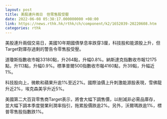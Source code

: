 ```yaml
---
layout: post
title: 美股連升兩日　但零售股受壓
date: 2022-06-08 05:38:17.000000000 +08:00
link: https://news.rthk.hk/rthk/ch/component/k2/1652039-20220608.htm
categories: rthk
---
```


美股連升兩個交易日，美國10年期國債孳息率跌穿3厘，科技股和能源股上升，但Target對庫存過剩的警告令零售股受壓。

道瓊斯指數收市報33180點，升264點，升幅0.8%。納斯達克指數收市報12175點，升113點，升幅0.9%。標準普爾500指數收市報4160點，升39點，升幅近1%。

科技股向上，微軟和蘋果升逾1%至近2%。國際油價上升刺激能源股表現，雪佛龍升近2%，埃克森美孚升近5%。

美國第二大百貨零售商Target表示，將會大幅下調售價，以削減非必需品庫存，並大幅下調本季度營業利潤率指引，拖累股價跌逾2%。另外，沃爾瑪跌逾1%，標普零售股指數跌1%。
